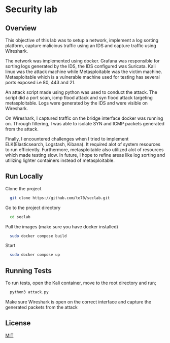 
# Security lab

## Overview
This objective of this lab was to setup a network, implement a log sorting platform, capture malicious traffic using an IDS and capture traffic using Wireshark.

The network was implemented using docker. Grafana was responsible for sorting logs generated by the IDS, the IDS configured was Suricata. Kali linux was the attack machine while Metasploitable was the victim machine. Metasploitable which is a vulnerable machine used for testing has several ports exposed i.e 80, 443 and 21. 

An attack script made using python was used to conduct the attack. The script did a port scan, icmp flood attack and syn flood attack targeting metasploitable. Logs were generated by the IDS and were visible on Wireshark.

On Wireshark, I captured traffic on the bridge interface docker was running on. Through filtering, I was able to isolate SYN and ICMP packets generated from the attack. 

Finally, I encountered challenges when I tried to implement ELK(Elasticsearch, Logstash, Kibana). It required alot of system resources to run efficiently. Furthermore, metasploitable also utilized alot of resources which made testing slow. In future, I hope to refine areas like log sorting and utilizing lighter containers instead of metasploitable.


## Run Locally

Clone the project

```bash
  git clone https://github.com/te70/seclab.git
```

Go to the project directory

```bash
  cd seclab
```

Pull the images (make sure you have docker installed)

```bash
  sudo docker compose build
```

Start 

```bash
  sudo docker compose up
```


## Running Tests

To run tests, open the Kali container, move to the root directory and run;

```bash
  python3 attack.py
```
Make sure Wireshark is open on the correct interface and capture the generated packets from the attack

## License

[MIT](https://choosealicense.com/licenses/mit/)

